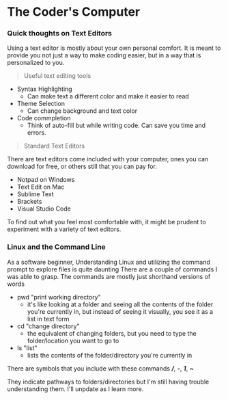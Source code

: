 # The Coder's Computer

### Quick thoughts on Text Editors

Using a text editor is mostly about your own personal comfort. 
It is meant to provide you not just a way to make coding easier, but in a way that is personalized to you.

> Useful text editing tools

+ Syntax Highlighting
  + Can make text a different color and make it easier to read
+ Theme Selection
  + Can change background and text color 
+ Code commpletion
  + Think of auto-fill but while writing code. Can save you time and errors.

> Standard Text Editors

There are text editors come included with your computer, ones you can download for free, or others still that you can pay for.

+ Notpad on Windows
+ Text Edit on Mac
+ Sublime Text
+ Brackets
+ Visual Studio Code

To find out what you feel most comfortable with, it might be prudent to experiment with a variety of text editors.

### Linux and the Command Line

As a software beginner, Understanding Linux and utilizing the command prompt to explore files is quite daunting
There are a couple of commands I was able to grasp. The commands are mostly just shorthand versions of words
+ pwd "print working directory"
  + it's like looking at a folder and seeing all the contents of the folder you're currently in, but instead of seeing it visually, you see it as a list in text form
+ cd "change directory"
  + the equivalent of changing folders, but you need to type the folder/location you want to go to
+ ls "list"
  + lists the contents of the folder/directory you're currently in

There are symbols that you include with these commands 
***/***, ***-***, ***1***, ***~***

They indicate pathways to folders/directories but I'm still having trouble understanding them. I'll unpdate as I learn more.

